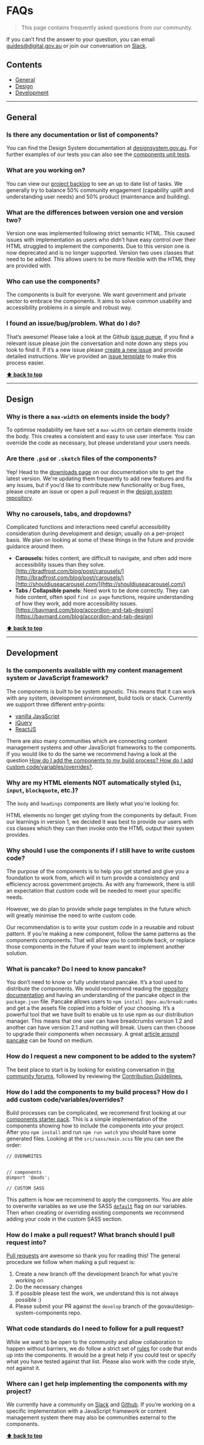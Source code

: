 FAQs
====

> This page contains frequently asked questions from our community.

If you can’t find the answer to your question, you can email guides@digital.gov.au or join our conversation on
[Slack](http://guides.service.gov.au/join-slack/).


## Contents

* [General](#general)
* [Design](#design)
* [Development](#development)


----------------------------------------------------------------------------------------------------------------------------------------------------------------


## General

### Is there any documentation or list of components?
You can find the Design System documentation at [designsystem.gov.au](http://designsystem.gov.au/). For further examples of our tests you can also see the [components unit tests](https://auds.service.gov.au/).


### What are you working on?
You can view our [project backlog](https://github.com/orgs/govau/projects/7) to see an up to date list of tasks. We generally try to balance 50% community
engagement (capability uplift and understanding user needs) and 50% product (maintenance and building).


### What are the differences between version one and version two?
Version one was implemented following strict semantic HTML. This caused issues with implementation as users who didn’t have easy control over their HTML
struggled to implement the components. Due to this version one is now deprecated and is no longer supported. Version two uses classes that need to be added.
This allows users to be more flexible with the HTML they are provided with.


### Who can use the components?
The components is built for everyone. We want government and private sector to embrace the components. It aims to solve common usability and accessibility
problems in a simple and robust way.


### I found an issue/bug/problem. What do I do?
That’s awesome!
Please take a look at the Github [issue queue](https://github.com/govau/design-system-components/issues), if you find a relevant issue please join the conversation and note down
any steps you took to find it. If it’s a new issue please [create a new issue](https://github.com/govau/design-system-components/issues/new) and provide detailed instructions.
We’ve provided an [issue template](./ISSUE_TEMPLATE.md) to make this process easier.


**[⬆ back to top](#contents)**


----------------------------------------------------------------------------------------------------------------------------------------------------------------


## Design

### Why is there a `max-width` on elements inside the body?
To optimise readability we have set a `max-width` on certain elements inside the body. This creates a consistent and easy to use user interface. You can
override the code as necessary, but please understand your users needs.


### Are there `.psd` or `.sketch` files of the components?
Yep! Head to the [downloads page](https://designsystem.gov.au/download/) on our documentation site to get the latest version. We're updating them frequently to add new features and fix any issues, but if you'd like to contribute new functionality or bug fixes, please create an issue or open a pull request in the [design system repository](https://github.com/govau/designsystem).


### Why no carousels, tabs, and dropdowns?
Complicated functions and interactions need careful accessibility consideration during development and design; usually on a per-project basis. We plan on
looking at some of these things in the future and provide guidance around them.

- **Carousels:** hides content, are difficult to navigate, and often add more accessibility issues than they solve.  
	[http://bradfrost.com/blog/post/carousels/](http://bradfrost.com/blog/post/carousels/)  
	[http://shouldiuseacarousel.com/](http://shouldiuseacarousel.com/)
- **Tabs / Collapsible panels:** Need work to be done correctly. They can hide content, often spoil `find in page` functions, require understanding of how they
	work, add more accessibility issues.  
	[https://baymard.com/blog/accordion-and-tab-design](https://baymard.com/blog/accordion-and-tab-design)


**[⬆ back to top](#contents)**


----------------------------------------------------------------------------------------------------------------------------------------------------------------


## Development

### Is the components available with my content management system or JavaScript framework?
The components is built to be system agnostic. This means that it can work with any system, development environment, build tools or stack.
Currently we support three different entry-points:

- [vanilla JavaScript](https://www.w3.org/standards/techs/js)
- [jQuery](https://jquery.com/)
- [ReactJS](https://reactjs.org/)

There are also many communities which are connecting content management systems and other JavaScript frameworks to the components. If you would like to do
the same we recommend having a look at the question
[How do I add the components to my build process? How do I add custom code/variables/overrides?](#how-do-i-add-the-components-to-my-build-process-how-do-i-add-custom-codevariablesoverrides).


### Why are my HTML elements NOT automatically styled (`h1`, `input`, `blockquote`, etc.)?
The `body` and `headings` components are likely what you're looking for.

HTML elements no longer get styling from the components by default. From our learnings in version 1, we decided it was best to provide our users with css classes which they can then invoke onto the HTML output their system provides.


### Why should I use the components if I still have to write custom code?
The purpose of the components is to help you get started and give you a foundation to work from, which will in turn provide a consistency and efficiency across
government projects. As with any framework, there is still an expectation that custom code will be needed to meet your specific needs.

However, we do plan to provide whole page templates in the future which will greatly minimise the need to write custom code.

Our recommendation is to write your custom code in a reusable and robust pattern. If you’re making a new component, follow the same patterns as the components
components. That will allow you to contribute back, or replace those components in the future if your team want to implement another solution.


### What is pancake? Do I need to know pancake?
You don’t need to know or fully understand pancake. It’s a tool used to distribute the components. We would recommend reading the
[repository documentation](https://github.com/govau/pancake) and having an understanding of the pancake object in the `package.json` file. Pancake allows users
to `npm install @gov.au/breadcrumbs` and get a the assets file copied into a folder of your choosing. It’s a powerful tool that we have built to enable us to
use npm as our distribution manager. This means that one user can have breadcrumbs version 1.2 and another can have version 2.1 and nothing will break.
Users can then choose to upgrade their components when necessary. A great
[article around pancake](https://medium.com/dailyjs/npm-and-the-front-end-950c79fc22ce) can be found on medium.


### How do I request a new component to be added to the system?

The best place to start is by looking for existing conversation in [the community forums](community.service.gov.au), followed by reviewing the [Contribution Guidelines.](https://github.com/govau/design-system-components/blob/master/CONTRIBUTING.md)



### How do I add the components to my build process? How do I add custom code/variables/overrides?
Build processes can be complicated, we recommend first looking at our [components starter pack](https://github.com/govau/design-system-components-starter). This is a simple
implementation of the components showing how to include the components into your project. After you `npm install` and run `npm run watch` you should have some generated
files. Looking at the `src/sass/main.scss` file you can see the order:

```
// OVERWRITES


// components
@import '@auds';

// CUSTOM SASS
```

This pattern is how we recommend to apply the components. You are able to overwrite variables as we use the SASS
[`default`](http://sass-lang.com/documentation/file.SASS_REFERENCE.html#Variable_Defaults___default) flag on our variables. Then when creating or overriding
existing components we recommend adding your code in the custom SASS section.


### How do I make a pull request? What branch should I pull request into?
[Pull requests](https://help.github.com/articles/fork-a-repo/) are awesome so thank you for reading this! The general procedure we follow when making a pull
request is:

1. Create a new branch off the development branch for what you’re working on
1. Do the necessary changes
1. If possible please test the work, we understand this is not always possible :)
1. Please submit your PR against the `develop` branch of the govau/design-system-components repo.


### What code standards do I need to follow for a pull request?
While we want to be open to the community and allow collaboration to happen without barriers, we do follow a strict set of
[rules](https://github.com/govau/design-system-components#checklist-and-browser-support) for code that ends up into the components. It would be a great help if you could test
or specify what you have tested against that list. Please also work with the code style, not against it.


### Where can I get help implementing the components with my project?
We currently have a community on [Slack](http://guides.service.gov.au/join-slack/) and [Github](https://github.com/govau/design-system-components). If you’re working on a
specific implementation with a JavaScript framework or content management system there may also be communities external to the components.


**[⬆ back to top](#contents)**
